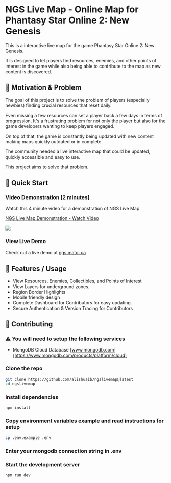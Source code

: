 # NGS Live Map - Online Map for Phantasy Star Online 2: New Genesis

This is a interactive live map for the game Phantasy Star Online 2: New Genesis.

It is designed to let players find resources, enemies, and other points of interest in the game while also being able to contribute to the map as new content is discovered.

## 💭 Motivation & Problem

The goal of this project is to solve the problem of players (especially newbies) finding crucial resources that reset daily.

Even missing a few resources can set a player back a few days in terms of progression. It's a frustrating problem for not only the player but also for the game developers wanting to keep players engaged.

On top of that, the game is constantly being updated with new content making maps quickly outdated or in complete.

The community needed a live interactive map that could be updated, quickly accessible and easy to use.

This project aims to solve that problem.

## 🚀 Quick Start

### Video Demonstration [2 minutes]

Watch this 4 minute video for a demonstration of NGS Live Map

<div>
    <a href="https://www.loom.com/share/0bf7ab4d869a4e6688d0c3bc10fb8b46">
    <p>NGS Live Map Demonstration - Watch Video</p>
    </a>
    <a href="https://www.loom.com/share/0bf7ab4d869a4e6688d0c3bc10fb8b46">
    <img style="max-width:300px;" src="https://cdn.loom.com/sessions/thumbnails/0bf7ab4d869a4e6688d0c3bc10fb8b46-with-play.gif">
    </a>
</div>

### View Live Demo

Check out a live demo at [ngs.matoi.ca](https://ngs.matoi.ca)

## 📖 Features / Usage

-   View Resources, Enemies, Collectibles, and Points of Interest
-   View Layers for underground zones.
-   Region Border Highlights
-   Mobile friendly design
-   Complete Dashboard for Contributors for easy updating.
-   Secure Authentication & Version Tracing for Contributors

## 🤝 Contributing

### ⚠ You will need to setup the following services

-   MongoDB Cloud Database [www.mongodb.com](https://www.mongodb.com/products/platform/cloud)

### Clone the repo

```bash
git clone https://github.com/alishuaib/ngslivemap@latest
cd ngslivemap
```

### Install dependencies

```bash
npm install
```

### Copy environment variables example and read instructions for setup

```bash
cp .env.example .env
```

### Enter your mongodb connection string in .env

### Start the development server

```bash
npm run dev
```
